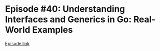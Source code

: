 # Episode #40: Understanding Interfaces and Generics in Go: Real-World Examples

[Episode link](https://www.codeheim.io/courses/Episode-40-Understanding-Interfaces-and-Generics-in-Go-Real-World-Examples-665ef1af51bbfd6b83810f99)
